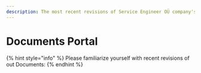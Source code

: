 ```yaml
---
description: The most recent revisions of Service Engineer OÜ company's documents
---
```


# Documents Portal

{% hint style="info" %}
Please familiarize yourself with recent revisions of out Documents:
{% endhint %}



